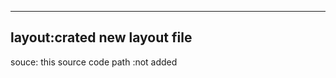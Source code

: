 ------------------
layout:crated new layout file
----------------
 souce: this source code
 path :not added
